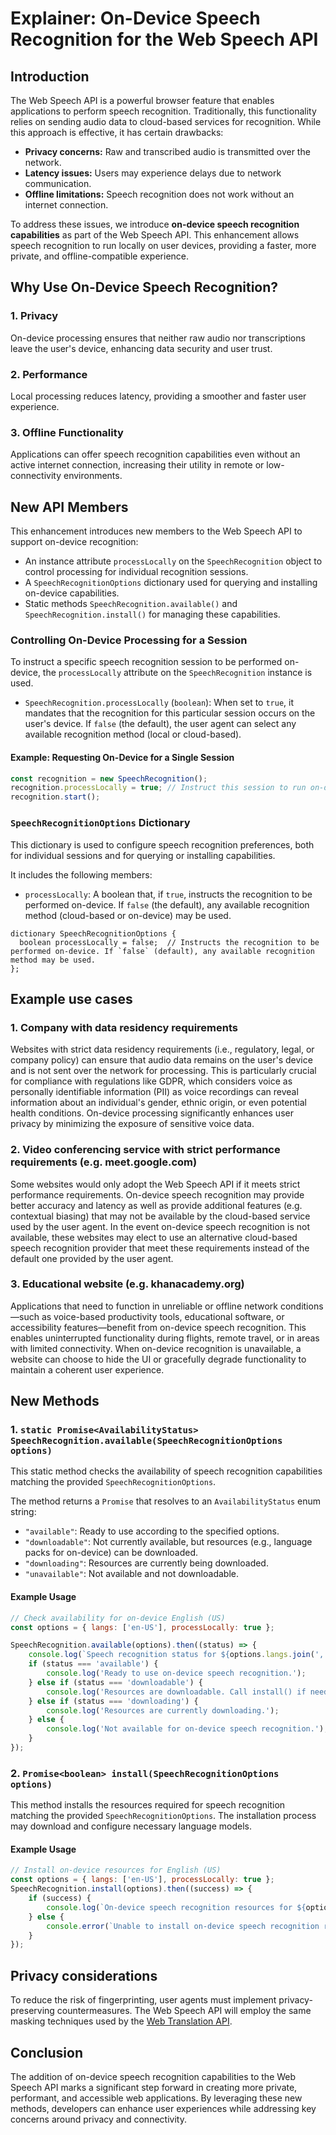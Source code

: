 # Explainer: On-Device Speech Recognition for the Web Speech API

## Introduction

The Web Speech API is a powerful browser feature that enables applications to perform speech recognition. Traditionally, this functionality relies on sending audio data to cloud-based services for recognition. While this approach is effective, it has certain drawbacks:

- **Privacy concerns:** Raw and transcribed audio is transmitted over the network.
- **Latency issues:** Users may experience delays due to network communication.
- **Offline limitations:** Speech recognition does not work without an internet connection.

To address these issues, we introduce **on-device speech recognition capabilities** as part of the Web Speech API. This enhancement allows speech recognition to run locally on user devices, providing a faster, more private, and offline-compatible experience.

## Why Use On-Device Speech Recognition?
 
### 1. **Privacy**
On-device processing ensures that neither raw audio nor transcriptions leave the user's device, enhancing data security and user trust.

### 2. **Performance**
Local processing reduces latency, providing a smoother and faster user experience.

### 3. **Offline Functionality**
Applications can offer speech recognition capabilities even without an active internet connection, increasing their utility in remote or low-connectivity environments.
## New API Members

This enhancement introduces new members to the Web Speech API to support on-device recognition:

*   An instance attribute `processLocally` on the `SpeechRecognition` object to control processing for individual recognition sessions.
*   A `SpeechRecognitionOptions` dictionary used for querying and installing on-device capabilities.
*   Static methods `SpeechRecognition.available()` and `SpeechRecognition.install()` for managing these capabilities.

### Controlling On-Device Processing for a Session

To instruct a specific speech recognition session to be performed on-device, the `processLocally` attribute on the `SpeechRecognition` instance is used.

- `SpeechRecognition.processLocally` (`boolean`): When set to `true`, it mandates that the recognition for this particular session occurs on the user's device. If `false` (the default), the user agent can select any available recognition method (local or cloud-based).

#### Example: Requesting On-Device for a Single Session
```javascript
const recognition = new SpeechRecognition();
recognition.processLocally = true; // Instruct this session to run on-device
recognition.start();
```

### `SpeechRecognitionOptions` Dictionary

This dictionary is used to configure speech recognition preferences, both for individual sessions and for querying or installing capabilities.

It includes the following members:

- `processLocally`: A boolean that, if `true`, instructs the recognition to be performed on-device. If `false` (the default), any available recognition method (cloud-based or on-device) may be used.

```idl
dictionary SpeechRecognitionOptions {
  boolean processLocally = false;  // Instructs the recognition to be performed on-device. If `false` (default), any available recognition method may be used.
};
```

## Example use cases
### 1. Company with data residency requirements
Websites with strict data residency requirements (i.e., regulatory, legal, or company policy) can ensure that audio data remains on the user's device and is not sent over the network for processing. This is particularly crucial for compliance with regulations like GDPR, which considers voice as personally identifiable information (PII) as voice recordings can reveal information about an individual's gender, ethnic origin, or even potential health conditions. On-device processing significantly enhances user privacy by minimizing the exposure of sensitive voice data.

### 2. Video conferencing service with strict performance requirements (e.g. meet.google.com)
Some websites would only adopt the Web Speech API if it meets strict performance requirements. On-device speech recognition may provide better accuracy and latency as well as provide additional features (e.g. contextual biasing) that may not be available by the cloud-based service used by the user agent. In the event on-device speech recognition is not available, these websites may elect to use an alternative cloud-based speech recognition provider that meet these requirements instead of the default one provided by the user agent.

### 3. Educational website (e.g. khanacademy.org)
Applications that need to function in unreliable or offline network conditions—such as voice-based productivity tools, educational software, or accessibility features—benefit from on-device speech recognition. This enables uninterrupted functionality during flights, remote travel, or in areas with limited connectivity. When on-device recognition is unavailable, a website can choose to hide the UI or gracefully degrade functionality to maintain a coherent user experience.

## New Methods

### 1. `static Promise<AvailabilityStatus> SpeechRecognition.available(SpeechRecognitionOptions options)`
This static method checks the availability of speech recognition capabilities matching the provided `SpeechRecognitionOptions`.

The method returns a `Promise` that resolves to an `AvailabilityStatus` enum string:
- `"available"`: Ready to use according to the specified options.
- `"downloadable"`: Not currently available, but resources (e.g., language packs for on-device) can be downloaded.
- `"downloading"`: Resources are currently being downloaded.
- `"unavailable"`: Not available and not downloadable.

#### Example Usage
```javascript
// Check availability for on-device English (US)
const options = { langs: ['en-US'], processLocally: true };

SpeechRecognition.available(options).then((status) => {
    console.log(`Speech recognition status for ${options.langs.join(', ')} (on-device): ${status}.`);
    if (status === 'available') {
        console.log('Ready to use on-device speech recognition.');
    } else if (status === 'downloadable') {
        console.log('Resources are downloadable. Call install() if needed.');
    } else if (status === 'downloading') {
        console.log('Resources are currently downloading.');
    } else {
        console.log('Not available for on-device speech recognition.');
    }
});
```

### 2. `Promise<boolean> install(SpeechRecognitionOptions options)`
This method installs the resources required for speech recognition matching the provided `SpeechRecognitionOptions`. The installation process may download and configure necessary language models.

#### Example Usage
```javascript
// Install on-device resources for English (US)
const options = { langs: ['en-US'], processLocally: true };
SpeechRecognition.install(options).then((success) => {
    if (success) {
        console.log(`On-device speech recognition resources for ${options.langs.join(', ')} installed successfully.`);
    } else {
        console.error(`Unable to install on-device speech recognition resources for ${options.langs.join(', ')}. This could be due to unsupported languages or download issues.`);
    }
});
```

## Privacy considerations
To reduce the risk of fingerprinting, user agents must implement privacy-preserving countermeasures. The Web Speech API will employ the same masking techniques used by the [Web Translation API](https://github.com/webmachinelearning/writing-assistance-apis/pull/47).

## Conclusion
The addition of on-device speech recognition capabilities to the Web Speech API marks a significant step forward in creating more private, performant, and accessible web applications. By leveraging these new methods, developers can enhance user experiences while addressing key concerns around privacy and connectivity.
